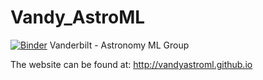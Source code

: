 # Vandy_AstroML
[![Binder](http://mybinder.org/badge.svg)](http://mybinder.org/repo/VandyAstroML/Vandy_AstroML)
Vanderbilt - Astronomy ML Group

The website can be found at: <a href="http://vandyastroml.github.io"> http://vandyastroml.github.io </a>
